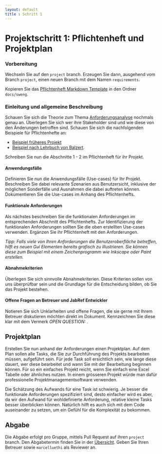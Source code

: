 ```yaml
---
layout: default
title : Schritt 1
---
```

# Projektschritt 1: Pflichtenheft und Projektplan

### Vorbereitung
Wechseln Sie auf den `project` branch. 
Erzeugen Sie dann, ausgehend vom Branch `project`, einen neuen Branch mit dem Namen `requirements`. 


Kopieren Sie das [Pflichtenheft Markdown Template](https://raw.githubusercontent.com/unibas-marcelluethi/software-engineering/main/docs/project/templates/pflichtenheft-template.md) in den Ordner ```docs/sweng```.


### Einleitung und allgemeine Beschreibung

Schauen Sie sich die Theorie zum Thema [Anforderungsanalyse](../../week6/index.md) nochmals genau an. Überlegen Sie sich wer ihre Stakeholder sind und wie diese von den Änderungen betroffen sind. Schauen Sie sich die nachfolgenden Beispiele für Pflichtenhefte an:

* [Beispiel früheres Projekt](https://adam.unibas.ch/goto_adam_file_1480294_download.html)
* [Beispiel nach Lehrbuch von Balzert](https://adam.unibas.ch/goto_adam_file_1474955_download.html).


Schreiben Sie nun die Abschnitte 1 - 2 im Pflichtenheft für ihr Projekt. 

#### Anwendungsfälle

Definieren Sie nun die Anwendungsfälle (Use-cases) für Ihr Projekt. Beschreiben Sie dabei relevante Szenarien aus Benutzersicht, inklusive der möglichen Sonderfälle und Ausnahmen die dabei auftreten können. Dokumentieren Sie die Use-cases im Anhang des Pflichtenhefts.

#### Funktionale Anforderungen

Als nächstes beschreiben Sie die funktionalen Anforderungen im entsprechenden Abschnitt des Pflichtenhefts.
Zur Identifizierung der funktionalen Anforderungen sollten Sie die oben erstellten Use-cases verwenden. Ergänzen Sie ihr Pflichtenheft mit den Anforderungen. 


*Tipp: Falls viele von Ihren Anforderungen die Benutzeroberfläche betreffen, hilft es neuen Gui Elementen bereits grafisch zu illustrieren. Sie können diese zum Beispiel mit einem
Zeichenprogramm wie Inkscape oder Paint erstellen.*


#### Abnahmekriterien
Überlegen Sie sich sinnvolle Abnahmekriterien. Diese Kriterien sollen von uns überprüfbar sein und die Grundlage für die Entscheidung bilden, ob Sie das Projekt bestehen.


#### Offene Fragen an Betreuer und JabRef Entwickler

Notieren Sie sich Unklarheiten und offene Fragen, die sie gerne mit Ihrem Betreuer diskutieren möchten direkt im Dokument. Kennzeichnen Sie diese klar mit dem Vermerk *OPEN QUESTION:* .


## Projektplan

Erstellen Sie nun anhand der Anforderungen einen Projektplan. Auf dem Plan sollen alle Tasks, die Sie zur Durchführung des Projekts bearbeiten müssen, aufgeführt sein. Für jede Task soll ersichtlich sein, wie lange diese dauert, wer diese bearbeitet und wann Sie mit der Bearbeitung beginnen
können. Für so ein einfaches Projekt reicht, wenn Sie einfach eine Excel Tabelle oder ähnliches nutzen. In einem grösseren Projekt würde man dafür professionelle Projektmanagementsoftware verwenden. 

Die Schätzung des Aufwands für eine Task ist schwierig. Je besser die funktionale Anforderungen spezifiziert sind, desto einfacher wird es aber, da wir den Aufwand für wohldefinierte Anforderung,
relative kleine Tasks besser überblicken können. Natürlich hilft es auch sich mit dem Code auseinander zu setzen, um ein Gefühl für die Komplexität zu bekommen.


## Abgabe

Die Abgabe erfolgt pro Gruppe, mittels Pull Request auf ihren `project` branch. Den Abgabetermin finden Sie in der [Übersicht](../project-summary).  Geben Sie Ihren Betreuer sowie ```marcelluethi``` als Reviewer an.


